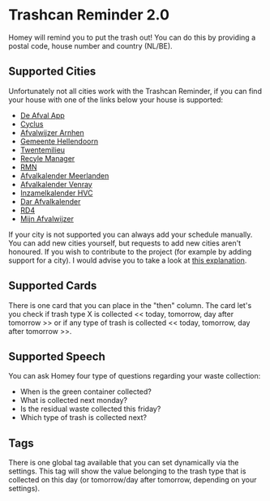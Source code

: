 # Trashcan Reminder 2.0
Homey will remind you to put the trash out! You can do this by providing a postal code, house number and country (NL/BE).

## Supported Cities
Unfortunately not all cities work with the Trashcan Reminder, if you can find your house with one of the links below your house is supported:

- [De Afval App](http://www.deafvalapp.nl/calendar/kalender_start.jsp)
- [Cyclus](http://afvalkalender.cyclusnv.nl/)
- [Afvalwijzer Arnhen](https://www.afvalwijzer-arnhem.nl)
- [Gemeente Hellendoorn](http://hellendoornafvalkalender.2go-mobile.com)
- [Twentemilieu](https://www.twentemilieu.nl)
- [Recyle Manager](http://www.recyclemanager.nl)
- [RMN](https://inzamelschema.rmn.nl/)
- [Afvalkalender Meerlanden](https://afvalkalender.meerlanden.nl/form)
- [Afvalkalender Venray](https://afvalkalender.venray.nl/form)
- [Inzamelkalender HVC](https://inzamelkalender.hvcgroep.nl/)
- [Dar Afvalkalender](https://afvalkalender.dar.nl/)
- [RD4](https://rd4.syzygy.eu/)
- [Mijn Afvalwijzer](http://www.mijnafvalwijzer.nl)

If your city is not supported you can always add your schedule manually. You can add new cities yourself, but requests to add new cities aren't honoured. If you wish to contribute to the project (for example by adding support for a city). I would advise you to take a look at [this explanation](https://github.com/robertraaijmakers/com.trashchecker/tree/master/developers).

## Supported Cards
There is one card that you can place in the "then" column. The card let's you check if trash type X is collected << today, tomorrow, day after tomorrow >> or if any type of trash is collected << today, tomorrow, day after tomorrow >>.

## Supported Speech
You can ask Homey four type of questions regarding your waste collection:
- When is the green container collected?
- What is collected next monday?
- Is the residual waste collected this friday?
- Which type of trash is collected next?

## Tags
There is one global tag available that you can set dynamically via the settings. This tag will show the value belonging to the trash type that is collected on this day (or tomorrow/day after tomorrow, depending on your settings).
